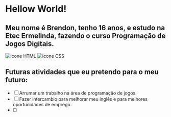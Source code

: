 # Hellow World!
 ## Meu nome é Brendon, tenho 16 anos, e estudo na Etec Ermelinda, fazendo o curso Programação de Jogos Digitais.
 
 ![icone HTML](https://user-images.githubusercontent.com/105553904/181346604-248a6ec4-b1ce-4bdc-b2ba-19eb2ced75c2.jpg)
 ![icone CSS](https://user-images.githubusercontent.com/105553904/181346642-26748d36-a69a-4a18-bf6f-48a94640312a.jpg)

## Futuras atividades que eu pretendo para o meu futuro:

- [ ] Arrumar um trabalho na área de programação de jogos.
- [ ] Fazer intercambio para melhorar meu inglês e para melhores oportunidades de emprego.
- [ ] 
